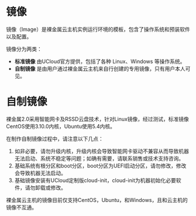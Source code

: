

# 镜像

镜像（Image）是裸金属云主机实例运行环境的模板，包含了操作系统和预装软件以及配置。

镜像分为两类：
*  **标准镜像**  由UCloud官方提供，包括了各种 Linux、Windows 等操作系统。
*  **自制镜像**  是由用户通过裸金属云主机来自行创建的专用镜像，只有用户本人可见。


# 自制镜像

裸金属2.0采用智能网卡及RSSD云盘技术，针对Linux镜像，经过测试，标准镜像CentOS使用3.10.0内核，Ubuntu使用5.4内核。

在制作自制镜像过程中，请注意以下几点：

1. 如非必要，请勿升级内核，升级内核会导致智能网卡驱动不兼容从而导致机器无法启动、系统不稳定等问题；如确有需要，请联系销售或技术支持咨询。
2. 基础系统有根分区和boot分区，boot分区为UEFI启动分区，请勿修改，修改会导致机器无法启动。
3. 基础镜像安装有UCloud定制版cloud-init，cloud-init为机器初始化必要软件，请勿卸载或修改。

裸金属云主机的镜像目前仅支持CentOS，Ubuntu，和Windows，且和云主机的镜像不互通。
